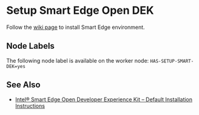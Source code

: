 # Setup Smart Edge Open DEK

Follow the [wiki page][wiki] to install Smart Edge environment.

## Node Labels

The following node label is available on the worker node:
`HAS-SETUP-SMART-DEK=yes`

## See Also

- [Intel® Smart Edge Open Developer Experience Kit – Default Installation Instructions][Intel Smart Edge Open Developer Experience Kit]

[wiki]: https://wiki.ith.intel.com/display/wiechina/Smart+Edge+Open+Developer+Experience+Kits+Deployment
[Intel Smart Edge Open Developer Experience Kit]: https://intelsmartedge.github.io/docs/experience-kits/developer-experience-kit-default-install/#overview